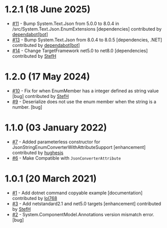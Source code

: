 # 1.2.1 (18 June 2025)
- [#11](https://github.com/StefH/System.Text.Json.EnumExtensions/pull/11) - Bump System.Text.Json from 5.0.0 to 8.0.4 in /src/System.Text.Json.EnumExtensions [dependencies] contributed by [dependabot[bot]](https://github.com/apps/dependabot)
- [#13](https://github.com/StefH/System.Text.Json.EnumExtensions/pull/13) - Bump System.Text.Json from 8.0.4 to 8.0.5 [dependencies, .NET] contributed by [dependabot[bot]](https://github.com/apps/dependabot)
- [#14](https://github.com/StefH/System.Text.Json.EnumExtensions/pull/14) - Change TargetFramework net5.0 to net8.0 [dependencies] contributed by [StefH](https://github.com/StefH)

# 1.2.0 (17 May 2024)
- [#10](https://github.com/StefH/System.Text.Json.EnumExtensions/pull/10) - Fix for when EnumMember has a integer defined as string value [bug] contributed by [StefH](https://github.com/StefH)
- [#9](https://github.com/StefH/System.Text.Json.EnumExtensions/issues/9) - Deserialize does not use the enum member when the string is a number. [bug]

# 1.1.0 (03 January 2022)
- [#7](https://github.com/StefH/System.Text.Json.EnumExtensions/pull/7) - Added parameterless constructor for JsonStringEnumConverterWithAttributeSupport [enhancement] contributed by [hughesjs](https://github.com/hughesjs)
- [#6](https://github.com/StefH/System.Text.Json.EnumExtensions/issues/6) - Make Compatible with `JsonConverterAttribute`

# 1.0.1 (20 March 2021)
- [#1](https://github.com/StefH/System.Text.Json.EnumExtensions/pull/1) - Add dotnet command copyable example [documentation] contributed by [lol768](https://github.com/lol768)
- [#3](https://github.com/StefH/System.Text.Json.EnumExtensions/pull/3) - Add netstandard2.1 and net5.0 targets [enhancement] contributed by [StefH](https://github.com/StefH)
- [#2](https://github.com/StefH/System.Text.Json.EnumExtensions/issues/2) - System.ComponentModel.Annotations version mismatch error.  [bug]

